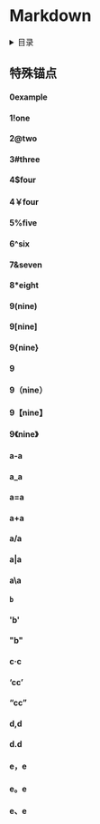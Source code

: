 # Markdown

<!-- markdown="1" is required for GitHub Pages to render the TOC properly. -->
<details markdown="1">
  <summary>目录</summary>

- [特殊锚点](#特殊锚点)
</details>

## 特殊锚点
#### 0example
#### 1!one
#### 2@two
#### 3#three
#### 4$four
#### 4￥four
#### 5%five
#### 6^six
#### 7&seven
#### 8*eight
#### 9(nine)
#### 9[nine]
#### 9{nine}
#### 9<nine>
#### 9（nine）
#### 9【nine】
#### 9《nine》
#### a-a
#### a_a
#### a=a
#### a+a
#### a/a
#### a|a
#### a\a
#### `b`
#### 'b'
#### "b"
#### c·c
#### ‘cc’
#### “cc”
#### d,d
#### d.d
#### e，e
#### e。e
#### e、e
